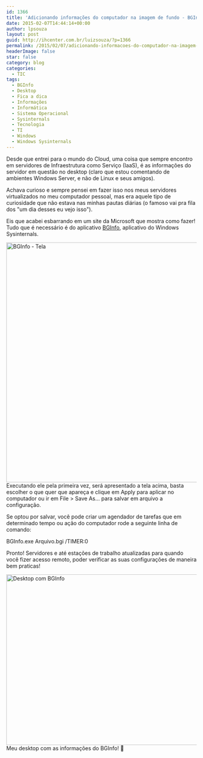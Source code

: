 ```yaml
---
id: 1366
title: 'Adicionando informações do computador na imagem de fundo - BGInfo'
date: 2015-02-07T14:44:14+00:00
author: lpsouza
layout: post
guid: http://ihcenter.com.br/luizsouza/?p=1366
permalink: /2015/02/07/adicionando-informacoes-do-computador-na-imagem-de-fundo-bginfo/
headerImage: false
star: false
category: blog
categories:
  - TIC
tags:
  - BGInfo
  - Desktop
  - Fica a dica
  - Informações
  - Informática
  - Sistema Operacional
  - Sysinternals
  - Tecnologia
  - TI
  - Windows
  - Windows Sysinternals
---
```

Desde que entrei para o mundo do Cloud, uma coisa que sempre encontro em servidores de Infraestrutura como Serviço (IaaS), é as informações do servidor em questão no desktop (claro que estou comentando de ambientes Windows Server, e não de Linux e seus amigos).

Achava curioso e sempre pensei em fazer isso nos meus servidores virtualizados no meu computador pessoal, mas era aquele tipo de curiosidade que não estava nas minhas pautas diárias (o famoso vai pra fila dos "um dia desses eu vejo isso").<!--more-->

Eis que acabei esbarrando em um site da Microsoft que mostra como fazer! Tudo que é necessário é do aplicativo <a title="BGInfo" href="https://technet.microsoft.com/en-us/sysinternals/bb897557.aspx" target="_blank">BGInfo</a>, aplicativo do Windows Sysinternals.

[<img class="aligncenter size-full wp-image-1367" src="wp-content/upload/2015/02/bginfo2.png" alt="BGInfo - Tela" width="860" height="633" srcset="https://luizsouza.com.br/wp-content/uploads/2015/02/bginfo2.png 860w, https://luizsouza.com.br/wp-content/uploads/2015/02/bginfo2-300x221.png 300w, https://luizsouza.com.br/wp-content/uploads/2015/02/bginfo2-768x565.png 768w" sizes="(max-width: 860px) 100vw, 860px" />](wp-content/upload/2015/02/bginfo2.png)Executando ele pela primeira vez, será apresentado a tela acima, basta escolher o que quer que apareça e clique em Apply para aplicar no computador ou ir em File > Save As... para salvar em arquivo a configuração.

Se optou por salvar, você pode criar um agendador de tarefas que em determinado tempo ou ação do computador rode a seguinte linha de comando:

BGInfo.exe Arquivo.bgi /TIMER:0

Pronto! Servidores e até estações de trabalho atualizadas para quando você fizer acesso remoto, poder verificar as suas configurações de maneira bem praticas!

[<img class="aligncenter wp-image-1369 size-full" src="wp-content/upload/2015/02/bginfo1.png" alt="Desktop com BGInfo" width="800" height="450" srcset="https://luizsouza.com.br/wp-content/uploads/2015/02/bginfo1.png 800w, https://luizsouza.com.br/wp-content/uploads/2015/02/bginfo1-300x169.png 300w, https://luizsouza.com.br/wp-content/uploads/2015/02/bginfo1-768x432.png 768w" sizes="(max-width: 800px) 100vw, 800px" />](wp-content/upload/2015/02/bginfo1.png)Meu desktop com as informações do BGInfo! 🙂

&nbsp;

&nbsp;